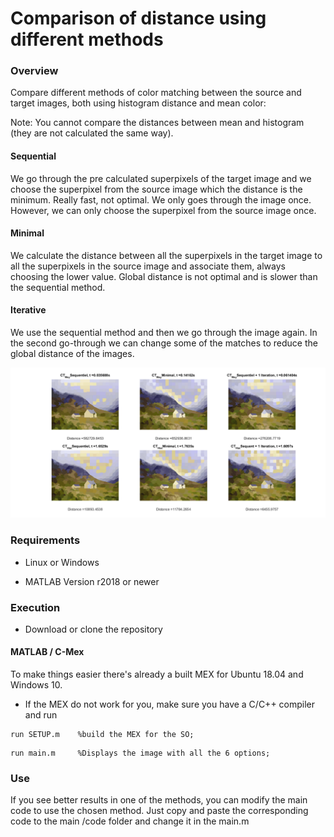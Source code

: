 # Comparison of distance using different methods

### Overview
Compare different methods of color matching between the source and target images, both using histogram distance and mean color:

Note: You cannot compare the distances between mean and histogram (they are not calculated the same way).

#### Sequential

We go through the pre calculated superpixels of the target image and we choose the superpixel from the source image which the distance is the minimum. Really fast, not optimal. We only goes through the image once. However, we can only choose the superpixel from the source image once.

#### Minimal

We calculate the distance between all the superpixels in the target image to all the superpixels in the source image and associate them, always choosing the lower value. Global distance is not optimal and is slower than the sequential method.

#### Iterative

We use the sequential method and then we go through the image again. In the second go-through we can change some of the matches to reduce the global distance of the images.

![image](Results.png)


### Requirements

- Linux or Windows

- MATLAB Version r2018 or newer


### Execution

- Download or clone the repository

#### MATLAB / C-Mex

To make things easier there's already a built MEX for Ubuntu 18.04 and Windows 10.
- If the MEX do not work for you, make sure you have a C/C++ compiler and run

```
run SETUP.m    %build the MEX for the SO;
```

```
run main.m     %Displays the image with all the 6 options;
```

### Use

If you see better results in one of the methods, you can modify the main code to use the chosen method.
Just copy and paste the corresponding code to the main /code folder and change it in the main.m
